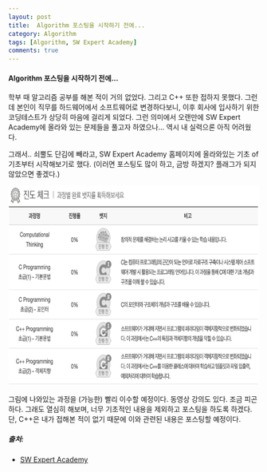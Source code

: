 ```yaml
---
layout: post
title:  Algorithm 포스팅을 시작하기 전에...
category: Algorithm
tags: [Algorithm, SW Expert Academy]
comments: true
---
```


#### Algorithm 포스팅을 시작하기 전에...
학부 때 알고리즘 공부를 해본 적이 거의 없었다. 그리고 C++ 또한 접하지 못했다. 그런데 본인이 직무를 하드웨어에서 소프트웨어로 변경하다보니, 이후 회사에 입사하기 위한 코딩테스트가 상당히 마음에 걸리게 되었다. 그런 의미에서 오랜만에 SW Expert Academy에 올라와 있는 문제들을 풀고자 하였으나... 역시 내 실력으론 아직 어려웠다.<br>

그래서.. 쇠뿔도 단김에 빼라고, SW Expert Academy 홈페이지에 올라와있는 기초 of 기초부터 시작해보기로 했다. (이러면 포스팅도 많이 하고, 금방 하겠지? 플래그가 되지 않았으면 좋겠다.)<br>

<center><img src="/assets/algorithm/01_before_start/Fig01_sw_academy.png" width="600" height="400"></center>

그림에 나와있는 과정을 (가능한) 빨리 이수할 예정이다. 동영상 강의도 있다. 조금 피곤하다. 그래도 열심히 해보며, 너무 기초적인 내용을 제외하고 포스팅을 하도록 하겠다. 단, C++은 내가 접해본 적이 없기 때문에 이와 관련된 내용은 포스팅할 예정이다.

##### 출처:
- [SW Expert Academy](https://swexpertacademy.com/main/help/clause/learningGuide.do)
